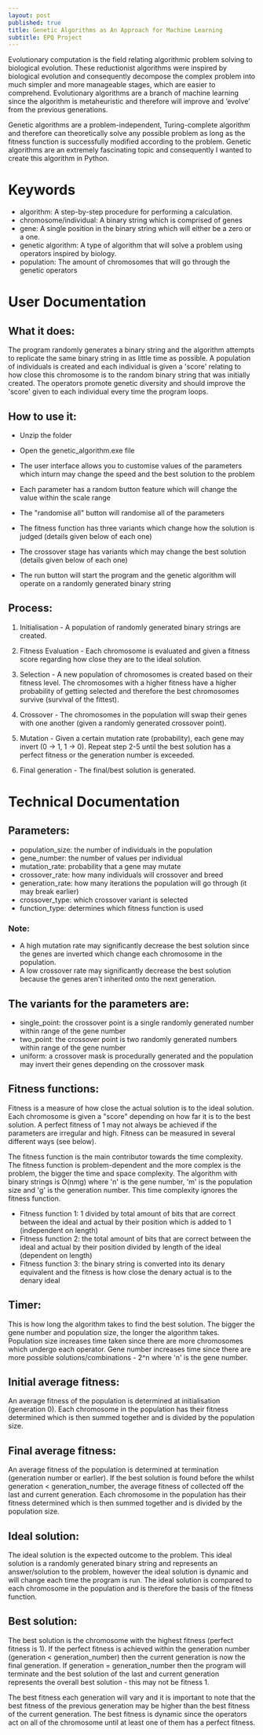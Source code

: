 ```yaml
---
layout: post
published: true
title: Genetic Algorithms as An Approach for Machine Learning
subtitle: EPQ Project
---
```


Evolutionary computation is the field relating algorithmic problem solving to biological evolution. These reductionist algorithms were inspired by biological evolution and consequently decompose the complex problem into much simpler and more manageable stages, which are easier to comprehend. Evolutionary algorithms are a branch of machine learning since the algorithm is metaheuristic and therefore will improve and ‘evolve’ from the previous generations.

Genetic algorithms are a problem-independent, Turing-complete algorithm and therefore can theoretically solve any possible problem as long as the fitness function is successfully modified according to the problem. Genetic algorithms are an extremely fascinating topic and consequently I wanted to create this algorithm in Python.


# Keywords

- algorithm:              A step-by-step procedure for performing a calculation.
- chromosome/individual:  A binary string which is comprised of genes
- gene:                   A single position in the binary string which will either be a zero or a one.
- genetic algorithm:      A type of algorithm that will solve a problem using operators inspired by biology.                  
- population:             The amount of chromosomes that will go through the genetic operators


# User Documentation


## What it does:

The program randomly generates a binary string and the algorithm attempts to replicate the same binary string
in as little time as possible. A population of individuals is created and each individual is given a 'score'
relating to how close this chromosome is to the random binary string that was initially created. The operators
promote genetic diversity and should improve the 'score' given to each individual every time the program loops.



## How to use it:

- Unzip the folder

- Open the genetic_algorithm.exe file

- The user interface allows you to customise values of the parameters which inturn may change the speed and the best solution to the problem

- Each parameter has a random button feature which will change the value within the scale range

- The "randomise all" button will randomise all of the parameters

- The fitness function has three variants which change how the solution is judged (details given below of each one)

- The crossover stage has variants which may change the best solution (details given below of each one)

- The run button will start the program and the genetic algorithm will operate on a randomly generated binary string


## Process:

1. Initialisation       - A population of randomly generated binary strings are created.

2. Fitness Evaluation - Each chromosome is evaluated and given a fitness score regarding how close they are to the ideal solution.

3. Selection          - A new population of chromosomes is created based on their fitness level. 
                        The chromosomes with a higher fitness have a higher probability of getting selected 
                        and therefore the best chromosomes survive (survival of the fittest).

4. Crossover          - The chromosomes in the population will swap their genes with one another (given a randomly generated crossover point).

5. Mutation           - Given a certain mutation rate (probability), each gene may invert (0 -> 1, 1 -> 0). 
                        Repeat step 2-5 until the best solution has a perfect fitness or the generation number is exceeded.

6. Final generation     - The final/best solution is generated.




# Technical Documentation


## Parameters:

- population_size: the number of individuals in the population
- gene_number:     the number of values per individual
- mutation_rate:   probability that a gene may mutate
- crossover_rate:  how many individuals will crossover and breed
- generation_rate: how many iterations the population will go through (it may break earlier)
- crossover_type:  which crossover variant is selected
- function_type:   determines which fitness function is used

### Note: 
- A high mutation rate may significantly decrease the best solution since the genes are inverted which change each chromosome in the population.
- A low crossover rate may significantly decrease the best solution because the genes aren't inherited onto the next generation.


## The variants for the parameters are:

- single_point: the crossover point is a single randomly generated number within range of the gene number
- two_point:    the crossover point is two randomly generated numbers within range of the gene number
- uniform:      a crossover mask is procedurally generated and the population may invert their genes depending on the crossover mask



## Fitness functions:

Fitness is a measure of how close the actual solution is to the ideal solution. Each chromosome is given a "score" depending on how far it is to the best solution. A perfect fitness of 1 may not always be achieved if the parameters are irregular and high. Fitness can be measured in several different ways (see below).


The fitness function is the main contributor towards the time complexity. The fitness function is problem-dependent and the more complex is the problem, the bigger the time and space complexity. The algorithm with binary strings is O(n*m*g) where 'n' is the gene number, 'm' is the population size and 'g' is the generation number. This time complexity ignores the fitness function.


- Fitness function 1: 1 divided by total amount of bits that are correct between the ideal and actual by their position which is added to 1 (independent on length)
- Fitness function 2: the total amount of bits that are correct between the ideal and actual by their position divided by length of the ideal (dependent on length)
- Fitness function 3: the binary string is converted into its denary equivalent and the fitness is how close the denary actual is to the denary ideal




## Timer:

This is how long the algorithm takes to find the best solution. The bigger the gene number and population size, the longer the algorithm takes. Population size increases time taken since there are more chromosomes which undergo each operator. Gene number increases time since there are more possible solutions/combinations - 2^n where 'n' is the gene number.



## Initial average fitness:

An average fitness of the population is determined at initialisation (generation 0). Each chromosome in the population has their fitness determined which is then summed together and is divided by the population size.



## Final average fitness:

An average fitness of the population is determined at termination (generation number or earlier). If the best solution is found before the whilst generation < generation_number, the average fitness of collected off the last and current generation. Each chromosome in the population has their fitness determined which is then summed together and is divided by the population size.




## Ideal solution:
   
The ideal solution is the expected outcome to the problem. This ideal solution is a randomly generated binary string and represents an answer/solution to the problem, however the ideal solution is dynamic and will change each time the program is run. The ideal solution is compared to each chromosome in the population and is therefore the basis of the fitness function.




## Best solution:

The best solution is the chromosome with the highest fitness (perfect fitness is 1). If the perfect fitness is achieved within the generation number (generation < generation_number) then the current generation is now the final generation. If generation = generation_number then the program will terminate and the best solution of the last and current generation represents the overall best solution - this may not be fitness 1. 

The best fitness each generation will vary and it is important to note that the best fitness of the previous generation may be higher than the best fitness of the current generation. The best fitness is dynamic since the operators act on all of the chromosome until at least one of them has a perfect fitness.




